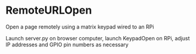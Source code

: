 # RemoteURLOpen
Open a page remotely using a matrix keypad wired to an RPi

Launch server.py on browser computer, launch KeypadOpen on RPi, adjust IP addresses and GPIO pin numbers as necessary
